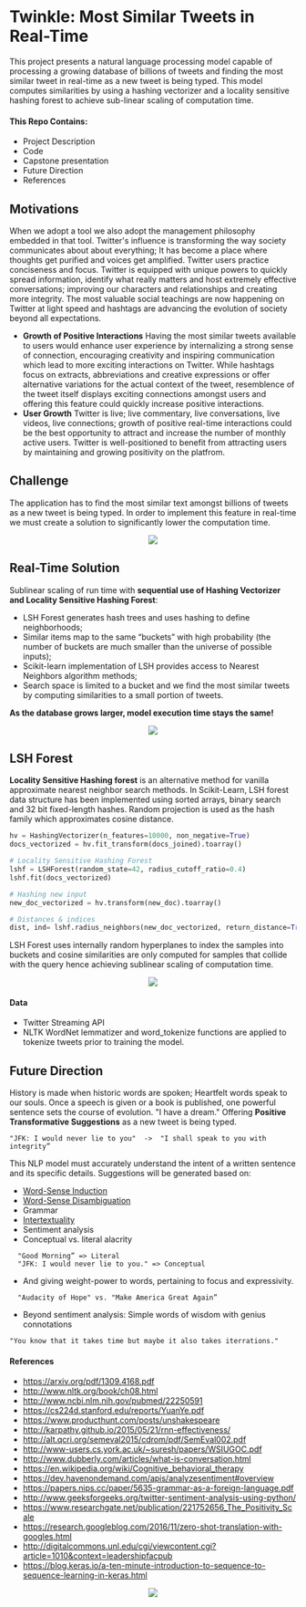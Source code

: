 # Twinkle: Most Similar Tweets in Real-Time

This project presents a natural language processing model capable of processing a growing database of billions of tweets and finding the most similar tweet in real-time as a new tweet is being typed. This model computes similarities by using a hashing vectorizer and a locality sensitive hashing forest to achieve sub-linear scaling of computation time.


#### This Repo Contains:

- Project Description
- Code
- Capstone presentation
- Future Direction
- References

## Motivations

When we adopt a tool we also adopt the management philosophy embedded in that tool. Twitter's influence is transforming the way society communicates about about everything; It has become a place where thoughts get purified and voices get amplified. Twitter users practice conciseness and focus. Twitter is equipped with unique powers to quickly spread information, identify what really matters and host extremely effective conversations; improving our characters and relationships and creating more integrity. The most valuable social teachings are now happening on Twitter at light speed and hashtags are advancing the evolution of society beyond all expectations.


- **Growth of Positive Interactions** Having the most similar tweets available to users would enhance user experience by internalizing a strong sense of connection, encouraging creativity and inspiring communication which lead to more exciting interactions on Twitter. While hashtags focus on extracts, abbreviations and creative expressions or offer alternative variations for the actual context of the tweet, resemblence of the tweet itself displays exciting connections amongst users and offering this feature could quickly increase positive interactions.
- **User Growth** Twitter is live; live commentary, live conversations, live videos, live connections; growth of positive real-time interactions could be the best opportunity to attract and increase the number of monthly active users. Twitter is well-positioned to benefit from attracting users by maintaining and growing positivity on the platfrom.


 <!--<div align="center"><img src="https://github.com/minoobeyzavi/Twinkle/blob/master/APP/static/img/TwitterStats.png"></div>-->

## Challenge

The application has to find the most similar text amongst billions of tweets as a new tweet is being typed. In order to implement this feature in real-time we must create a solution to significantly lower the computation time.

<div align="center"><img src="https://github.com/minoobeyzavi/Twinkle/blob/master/APP/static/img/Twinkle.png"></div>


## Real-Time Solution

Sublinear scaling of run time with <b>sequential use of Hashing Vectorizer and Locality Sensitive Hashing Forest</b>:
- LSH Forest generates hash trees and uses hashing to define neighborhoods;
- Similar items map to the same “buckets” with high probability (the number of buckets are much smaller than the universe of possible inputs);
- Scikit-learn implementation of LSH provides access to Nearest Neighbors algorithm methods;
- Search space is limited to a bucket and we find the most similar tweets by computing similarities to a small portion of tweets.

<b>As the database grows larger, model execution time stays the same!</b>

<div align="center"><img src=https://github.com/minoobeyzavi/Twinkle/blob/master/APP/static/img/Solution.png></div>

## LSH Forest
<b>Locality Sensitive Hashing forest</b> is an alternative method for vanilla approximate nearest neighbor search methods. In Scikit-Learn, LSH forest data structure has been implemented using sorted arrays, binary search and 32 bit fixed-length hashes. Random projection is used as the hash family which approximates cosine distance.

```python
hv = HashingVectorizer(n_features=10000, non_negative=True)
docs_vectorized = hv.fit_transform(docs_joined).toarray()

# Locality Sensitive Hashing Forest
lshf = LSHForest(random_state=42, radius_cutoff_ratio=0.4)
lshf.fit(docs_vectorized)

# Hashing new input
new_doc_vectorized = hv.transform(new_doc).toarray()

# Distances & indices
dist, ind= lshf.radius_neighbors(new_doc_vectorized, return_distance=True)
```

LSH Forest uses internally random hyperplanes to index the samples into buckets and cosine similarities are only computed for samples that collide with the query hence achieving sublinear scaling of computation time.


<div align="center"><img src=https://github.com/minoobeyzavi/Twinkle/blob/master/APP/static/img/screenshot01.png></div>

#### Data

- Twitter Streaming API
- NLTK WordNet lemmatizer and word_tokenize functions are applied to tokenize tweets prior to training the model.

## Future Direction

History is made when historic words are spoken; Heartfelt words speak to our souls. Once a speech is given or a book is published, one powerful sentence sets the course of evolution. "I have a dream."
Offering <b>Positive Transformative Suggestions</b> as a new tweet is being typed.
```
"JFK: I would never lie to you"  ->  "I shall speak to you with integrity”
```
This NLP model must accurately understand the intent of a written sentence and its specific details. Suggestions will be generated based on:

  * <a href="https://en.wikipedia.org/wiki/Word-sense_induction">Word-Sense Induction</a>
  * <a href="https://en.wikipedia.org/wiki/Word-sense_disambiguation">Word-Sense Disambiguation</a>
  * Grammar
  * <a href="https://en.wikipedia.org/wiki/Intertextuality">Intertextuality</a>
  * Sentiment analysis
  * Conceptual vs. literal alacrity</br>
```
  "Good Morning” => Literal
  "JFK: I would never lie to you." => Conceptual
```
  * And giving weight-power to words, pertaining to focus and expressivity.</br>
```
  "Audacity of Hope" vs. "Make America Great Again”
```
  * Beyond sentiment analysis: Simple words of wisdom with genius connotations
```
"You know that it takes time but maybe it also takes iterrations."
```


#### References

* https://arxiv.org/pdf/1309.4168.pdf
* http://www.nltk.org/book/ch08.html
* http://www.ncbi.nlm.nih.gov/pubmed/22250591
* https://cs224d.stanford.edu/reports/YuanYe.pdf
* https://www.producthunt.com/posts/unshakespeare
* http://karpathy.github.io/2015/05/21/rnn-effectiveness/
* http://alt.qcri.org/semeval2015/cdrom/pdf/SemEval002.pdf
* http://www-users.cs.york.ac.uk/~suresh/papers/WSIUGOC.pdf
* http://www.dubberly.com/articles/what-is-conversation.html
* https://en.wikipedia.org/wiki/Cognitive_behavioral_therapy
* https://dev.havenondemand.com/apis/analyzesentiment#overview
* https://papers.nips.cc/paper/5635-grammar-as-a-foreign-language.pdf
* http://www.geeksforgeeks.org/twitter-sentiment-analysis-using-python/
* https://www.researchgate.net/publication/221752656_The_Positivity_Scale
* https://research.googleblog.com/2016/11/zero-shot-translation-with-googles.html
* http://digitalcommons.unl.edu/cgi/viewcontent.cgi?article=1010&context=leadershipfacpub
* https://blog.keras.io/a-ten-minute-introduction-to-sequence-to-sequence-learning-in-keras.html

<div align="center"><img src=https://github.com/minoobeyzavi/Twinkle/blob/master/APP/static/img/Twitter.png></div>
